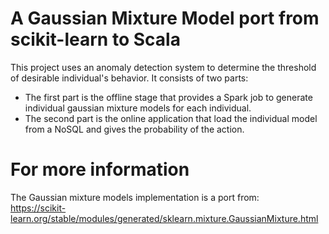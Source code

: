 # A Gaussian Mixture Model port from scikit-learn to Scala 

This project uses an anomaly detection system to determine the threshold of desirable individual's behavior. It consists of two parts:
- The first part is the offline stage that provides a Spark job to generate individual gaussian mixture models for each individual.
- The second part is the online application that load the individual model from a NoSQL and gives the probability of the action.  







# For more information
The Gaussian mixture models implementation is a port from:  
https://scikit-learn.org/stable/modules/generated/sklearn.mixture.GaussianMixture.html
